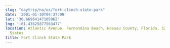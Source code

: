 ```yaml
---
slug: "daytrip/na/us/fort-clinch-state-park"
date: '2001-01-30T04:37:00'
lat: '30.66964147105962'
lng: '-81.43625877563477'
location: Atlantic Avenue, Fernandina Beach, Nassau County, Florida, 32035, United
  States
title: Fort Clinch State Park
---
```



